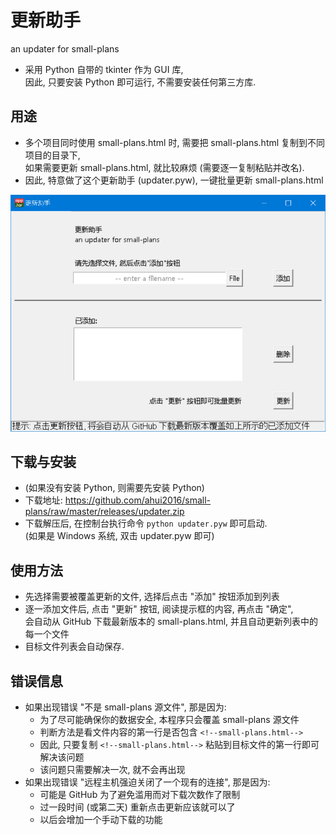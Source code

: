 # 更新助手

an updater for small-plans

- 采用 Python 自带的 tkinter 作为 GUI 库,  
  因此, 只要安装 Python 即可运行, 不需要安装任何第三方库.

  
## 用途

- 多个项目同时使用 small-plans.html 时, 需要把 small-plans.html 复制到不同项目的目录下,  
  如果需要更新 small-plans.html, 就比较麻烦 (需要逐一复制粘贴并改名).
- 因此, 特意做了这个更新助手 (updater.pyw), 一键批量更新 small-plans.html


![screenshot](screenshot.jpg)


## 下载与安装

- (如果没有安装 Python, 则需要先安装 Python)
- 下载地址: https://github.com/ahui2016/small-plans/raw/master/releases/updater.zip
- 下载解压后, 在控制台执行命令 `python updater.pyw` 即可启动.  
  (如果是 Windows 系统, 双击 updater.pyw 即可)  
  

## 使用方法

- 先选择需要被覆盖更新的文件, 选择后点击 "添加" 按钮添加到列表
- 逐一添加文件后, 点击 "更新" 按钮, 阅读提示框的内容, 再点击 "确定",  
  会自动从 GitHub 下载最新版本的 small-plans.html, 并且自动更新列表中的每一个文件  
- 目标文件列表会自动保存.


## 错误信息

- 如果出现错误 "不是 small-plans 源文件", 那是因为:
  - 为了尽可能确保你的数据安全, 本程序只会覆盖 small-plans 源文件
  - 判断方法是看文件内容的第一行是否包含 `<!--small-plans.html-->`
  - 因此, 只要复制 `<!--small-plans.html-->` 粘贴到目标文件的第一行即可解决该问题
  - 该问题只需要解决一次, 就不会再出现
- 如果出现错误 "远程主机强迫关闭了一个现有的连接", 那是因为:
  - 可能是 GitHub 为了避免滥用而对下载次数作了限制
  - 过一段时间 (或第二天) 重新点击更新应该就可以了
  - 以后会增加一个手动下载的功能
